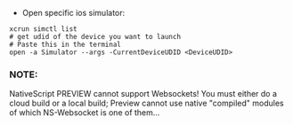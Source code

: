 - Open specific ios simulator:
```
xcrun simctl list
# get udid of the device you want to launch
# Paste this in the terminal
open -a Simulator --args -CurrentDeviceUDID <DeviceUDID>
```

### NOTE:
NativeScript PREVIEW cannot support Websockets! You must either do a cloud build or a local build; Preview cannot use native "compiled" modules of which NS-Websocket is one of them...
